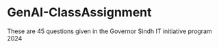 # GenAI-ClassAssignment
These are 45 questions given in the Governor Sindh IT initiative program 2024
